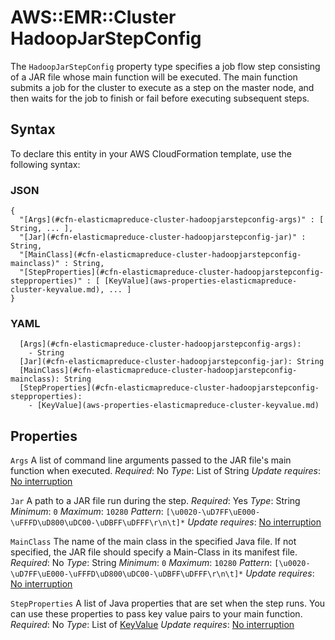 # AWS::EMR::Cluster HadoopJarStepConfig<a name="aws-properties-elasticmapreduce-cluster-hadoopjarstepconfig"></a>

The `HadoopJarStepConfig` property type specifies a job flow step consisting of a JAR file whose main function will be executed\. The main function submits a job for the cluster to execute as a step on the master node, and then waits for the job to finish or fail before executing subsequent steps\.

## Syntax<a name="aws-properties-elasticmapreduce-cluster-hadoopjarstepconfig-syntax"></a>

To declare this entity in your AWS CloudFormation template, use the following syntax:

### JSON<a name="aws-properties-elasticmapreduce-cluster-hadoopjarstepconfig-syntax.json"></a>

```
{
  "[Args](#cfn-elasticmapreduce-cluster-hadoopjarstepconfig-args)" : [ String, ... ],
  "[Jar](#cfn-elasticmapreduce-cluster-hadoopjarstepconfig-jar)" : String,
  "[MainClass](#cfn-elasticmapreduce-cluster-hadoopjarstepconfig-mainclass)" : String,
  "[StepProperties](#cfn-elasticmapreduce-cluster-hadoopjarstepconfig-stepproperties)" : [ [KeyValue](aws-properties-elasticmapreduce-cluster-keyvalue.md), ... ]
}
```

### YAML<a name="aws-properties-elasticmapreduce-cluster-hadoopjarstepconfig-syntax.yaml"></a>

```
  [Args](#cfn-elasticmapreduce-cluster-hadoopjarstepconfig-args):
    - String
  [Jar](#cfn-elasticmapreduce-cluster-hadoopjarstepconfig-jar): String
  [MainClass](#cfn-elasticmapreduce-cluster-hadoopjarstepconfig-mainclass): String
  [StepProperties](#cfn-elasticmapreduce-cluster-hadoopjarstepconfig-stepproperties):
    - [KeyValue](aws-properties-elasticmapreduce-cluster-keyvalue.md)
```

## Properties<a name="aws-properties-elasticmapreduce-cluster-hadoopjarstepconfig-properties"></a>

`Args`  <a name="cfn-elasticmapreduce-cluster-hadoopjarstepconfig-args"></a>
A list of command line arguments passed to the JAR file's main function when executed\.
*Required*: No
*Type*: List of String
*Update requires*: [No interruption](https://docs.aws.amazon.com/AWSCloudFormation/latest/UserGuide/using-cfn-updating-stacks-update-behaviors.html#update-no-interrupt)

`Jar`  <a name="cfn-elasticmapreduce-cluster-hadoopjarstepconfig-jar"></a>
A path to a JAR file run during the step\.
*Required*: Yes
*Type*: String
*Minimum*: `0`
*Maximum*: `10280`
*Pattern*: `[\u0020-\uD7FF\uE000-\uFFFD\uD800\uDC00-\uDBFF\uDFFF\r\n\t]*`
*Update requires*: [No interruption](https://docs.aws.amazon.com/AWSCloudFormation/latest/UserGuide/using-cfn-updating-stacks-update-behaviors.html#update-no-interrupt)

`MainClass`  <a name="cfn-elasticmapreduce-cluster-hadoopjarstepconfig-mainclass"></a>
The name of the main class in the specified Java file\. If not specified, the JAR file should specify a Main\-Class in its manifest file\.
*Required*: No
*Type*: String
*Minimum*: `0`
*Maximum*: `10280`
*Pattern*: `[\u0020-\uD7FF\uE000-\uFFFD\uD800\uDC00-\uDBFF\uDFFF\r\n\t]*`
*Update requires*: [No interruption](https://docs.aws.amazon.com/AWSCloudFormation/latest/UserGuide/using-cfn-updating-stacks-update-behaviors.html#update-no-interrupt)

`StepProperties`  <a name="cfn-elasticmapreduce-cluster-hadoopjarstepconfig-stepproperties"></a>
A list of Java properties that are set when the step runs\. You can use these properties to pass key value pairs to your main function\.
*Required*: No
*Type*: List of [KeyValue](aws-properties-elasticmapreduce-cluster-keyvalue.md)
*Update requires*: [No interruption](https://docs.aws.amazon.com/AWSCloudFormation/latest/UserGuide/using-cfn-updating-stacks-update-behaviors.html#update-no-interrupt)
